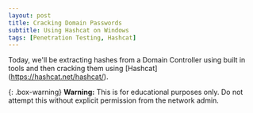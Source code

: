 ```yaml
---
layout: post
title: Cracking Domain Passwords
subtitle: Using Hashcat on Windows
tags: [Penetration Testing, Hashcat]
---
```


Today, we'll be extracting hashes from a Domain Controller using built in tools and then cracking them using [Hashcat] (https://hashcat.net/hashcat/).

{: .box-warning}
**Warning:** This is for educational purposes only. Do not attempt this without explicit permission from the network admin.

